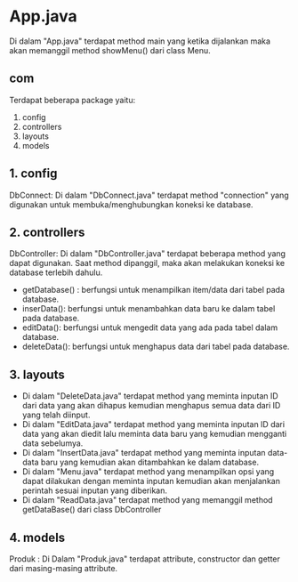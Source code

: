 # App.java
Di dalam "App.java" terdapat method main yang ketika dijalankan maka akan memanggil method showMenu() dari class Menu.

## com
Terdapat beberapa package yaitu:
1. config
2. controllers
3. layouts
4. models

## 1. config
DbConnect: Di dalam "DbConnect.java" terdapat method "connection" yang digunakan untuk membuka/menghubungkan koneksi ke database.

## 2. controllers
DbController: Di dalam "DbController.java" terdapat beberapa method yang dapat digunakan. Saat method dipanggil, maka akan melakukan koneksi ke database terlebih dahulu.
- getDatabase() : berfungsi untuk menampilkan item/data dari tabel pada database.
- inserData(): berfungsi untuk menambahkan data baru ke dalam tabel pada database.
- editData(): berfungsi untuk mengedit data yang ada pada tabel dalam database.
- deleteData(): berfungsi untuk menghapus data dari tabel pada database.


## 3. layouts
- Di dalam "DeleteData.java" terdapat method yang meminta inputan ID dari data yang akan dihapus kemudian menghapus semua data dari ID yang telah diinput.
- Di dalam "EditData.java" terdapat method yang meminta inputan ID dari data yang akan diedit lalu meminta data baru yang kemudian mengganti data sebelumya.
- Di dalam "InsertData.java" terdapat method yang meminta inputan data-data baru yang kemudian akan ditambahkan ke dalam database.
- Di dalam "Menu.java" terdapat method yang menampilkan opsi yang dapat dilakukan dengan meminta inputan kemudian akan menjalankan perintah sesuai inputan yang diberikan.
- Di dalam "ReadData.java" terdapat method yang memanggil method getDataBase() dari class DbController

## 4. models
Produk : Di Dalam "Produk.java" terdapat attribute, constructor dan getter dari masing-masing attribute.